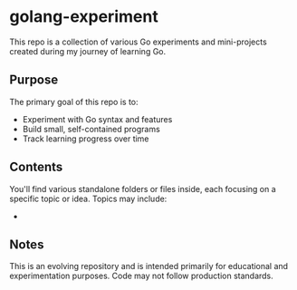 # golang-experiment

This repo is a collection of various Go experiments and mini-projects created during my journey of learning Go.

## Purpose

The primary goal of this repo is to:

- Experiment with Go syntax and features
- Build small, self-contained programs
- Track learning progress over time

## Contents

You'll find various standalone folders or files inside, each focusing on a specific topic or idea. Topics may include:

- 

## Notes

This is an evolving repository and is intended primarily for educational and experimentation purposes. Code may not follow production standards.
